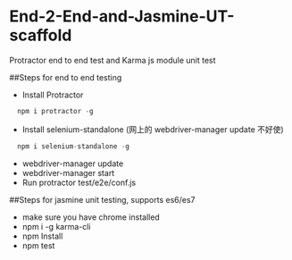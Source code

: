 # End-2-End-and-Jasmine-UT-scaffold
Protractor end to end test and Karma js module unit test 

##Steps for end to end testing
* Install Protractor
```javascript
  npm i protractor -g
```
* Install selenium-standalone (网上的 webdriver-manager update 不好使)
```javascript
  npm i selenium-standalone -g
```
* webdriver-manager update
* webdriver-manager start
* Run protractor test/e2e/conf.js

##Steps for jasmine unit testing, supports es6/es7
* make sure you have chrome installed
* npm i -g karma-cli
* npm Install
* npm test
